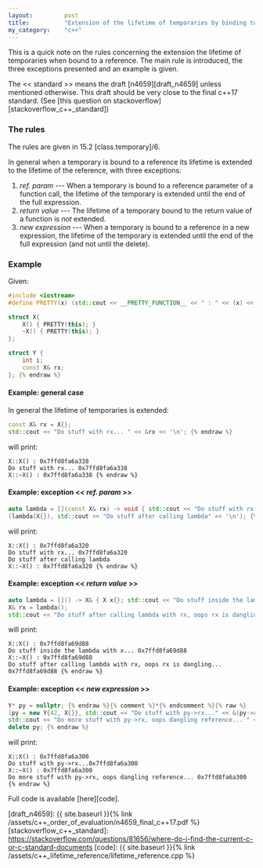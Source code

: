```yaml
---
layout:         post
title:          "Extension of the lifetime of temporaries by binding to a reference: general rule and three exceptions"
my_category:    "c++"
---
```

This is a quick note on the rules concerning the extension the lifetime of temporaries when bound to a reference.
The main rule is introduced, the three exceptions presented and an example is given.
<!--more-->

The << standard >> means the draft [n4659][draft_n4659] unless mentioned otherwise.
This draft should be very close to the final c++17 standard.
(See [this question on stackoverflow][stackoverflow_c++_standard])

### The rules

The rules are given in 15.2 [class.temporary]/6.

In general when a temporary is bound to a reference its lifetime
is extended to the lifetime of the reference, with three exceptions:
 1. *ref. param* --- When a temporary is bound to a reference parameter of a function call,
   the lifetime of the temporary is extended until the end of the full expression.
 2. *return value* --- The lifetime of a temporary bound to the return value of a function is *not*
   extended.
 3. *new expression* --- When a temporary is bound to a reference in a new expression,
   the lifetime of the temporary is extended until the end of the full expression
   (and not until the delete).

### Example
Given:

~~~ c++ {% raw %}
#include <iostream>
#define PRETTY(x) (std::cout << __PRETTY_FUNCTION__ << " : " << (x) << std::endl)

struct X{
    X() { PRETTY(this); }
    ~X() { PRETTY(this); }
};

struct Y {
    int i;
    const X& rx;
}; {% endraw %}
~~~

#### Example: general case
In general the lifetime of temporaries is extended:
~~~ c++ {% raw %}
const X& rx = X{};
std::cout << "Do stuff with rx... " << &rx << '\n'; {% endraw %}
~~~
will print:
~~~ {% raw %}
X::X() : 0x7ffd8fa6a338
Do stuff with rx... 0x7ffd8fa6a338
X::~X() : 0x7ffd8fa6a338 {% endraw %}
~~~

#### Example: exception << *ref. param* >>
~~~ c++ {% raw %}
auto lambda = [](const X& rx) -> void { std::cout << "Do stuff with rx... " << &rx << '\n'; };
(lambda(X{}), std::cout << "Do stuff after calling lambda" << '\n'); {% endraw %}
~~~
will print:
~~~ {% raw %}
X::X() : 0x7ffd8fa6a320
Do stuff with rx... 0x7ffd8fa6a320
Do stuff after calling lambda
X::~X() : 0x7ffd8fa6a320 {% endraw %}
~~~

#### Example: exception << *return value* >>
~~~ c++ {% raw %}
auto lambda = []() -> X& { X x{}; std::cout << "Do stuff inside the lambda with x... " << &x << '\n'; return x;};
X& rx = lambda();
std::cout << "Do stuff after calling lambda with rx, oops rx is dangling... " << &rx << '\n'; {% endraw %}
~~~
will print:
~~~ {% raw %}
X::X() : 0x7ffd8fa69d88
Do stuff inside the lambda with x... 0x7ffd8fa69d88
X::~X() : 0x7ffd8fa69d88
Do stuff after calling lambda with rx, oops rx is dangling... 0x7ffd8fa69d88 {% endraw %}
~~~

#### Example: exception << *new expression* >>
~~~ c++ {% raw %}
Y* py = nullptr; {% endraw %}{% comment %}*{% endcomment %}{% raw %}
(py = new Y{42, X{}}, std::cout << "Do stuff with py->rx..." << &(py->rx) << '\n');
std::cout << "Do more stuff with py->rx, oops dangling reference... " << &(py->rx) << '\n';
delete py; {% endraw %}
~~~
will print:
~~~ {% raw %}
X::X() : 0x7ffd8fa6a300
Do stuff with py->rx...0x7ffd8fa6a300
X::~X() : 0x7ffd8fa6a300
Do more stuff with py->rx, oops dangling reference... 0x7ffd8fa6a300 {% endraw %}
~~~

Full code is available [here][code].

[draft_n4659]: {{ site.baseurl }}{% link /assets/c++_order_of_evaluation/n4659_final_c++17.pdf %}
[stackoverflow_c++_standard]: https://stackoverflow.com/questions/81656/where-do-i-find-the-current-c-or-c-standard-documents
[code]: {{ site.baseurl }}{% link /assets/c++_lifetime_reference/lifetime_reference.cpp %}
